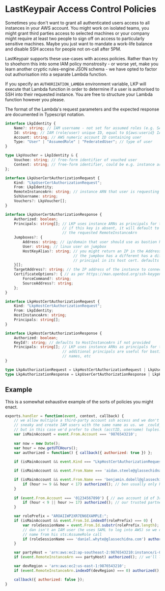 # LastKeypair Access Control Policies

Sometimes you don't want to grant all authenticated users access to all instances 
in your AWS account. You might work on isolated teams, you might grant third 
parties access to selected machines or your company might require at least two 
people to sign off on access to particularly sensitive machines. Maybe you just 
want to mandate a work-life balance and disable SSH access for people not 
on-call after 5PM.

LastKeypair supports these use-cases with access policies. Rather than try to 
shoehorn this into some IAM policy monstrosity - or worse yet, make you learn
another cryptic rules-engine JSON schema - we have opted to factor out authorisation
into a separate Lambda function.

If you specify an `AUTHORIZATION_LAMBDA` environment variable, LKP will execute
that Lambda function in order to determine if a user is authorised to SSH into
their requested instance. You are free to structure your Lambda function however
you please. 

The format of the Lambda's request parameters and the expected response are 
documented in Typescript notation. 

```typescript
interface LkpIdentity {
    Name?: string; // IAM username - not set for assumed roles (e.g. SAML users)
    Id: string; // IAM (role/user) unique ID, equal to ${aws:userid} IAM policy variable
    Account: string; // AWS numeric account ID containing user
    Type: "User" | "AssumedRole" | "FederatedUser"; // type of user 
}

type LkpVoucher = LkpIdentity & { 
    Vouchee: string; // free-form identifier of vouched user
    Context: string; // free-form identifier, could be e.g. instance arn
};

interface LkpUserCertAuthorizationRequest {
    Kind: "LkpUserCertAuthorizationRequest";
    From: LkpIdentity;
    RemoteInstanceArn: string; // instance ARN that user is requesting access to
    SshUsername: string;
    Vouchers?: LkpVoucher[];
}

interface LkpUserCertAuthorizationResponse {
    Authorized: boolean;
    Principals: string[]; // LKP uses instance ARNs as principals for trusted hosts
                          // if this key is absent, it will default to permitting
                          // the requested RemoteInstanceArn
    Jumpboxes?: { 
        Address: string; // ip/domain that user should use as bastion host
        User: string; // linux user on jumpbox
        HostKeyAlias?: string; // you might return an IP in the Address field, but
                               // the jumpbox has a different has a different
                               // principal in its host cert. defaults to Address
    }[];
    TargetAddress?: string; // the IP address of the instance to connect to.
    CertificateOptions?: { // as per https://man.openbsd.org/ssh-keygen#O
        ForceCommand?: string;
        SourceAddress?: string;
    };
}

interface LkpHostCertAuthorizationRequest {
    Kind: "LkpHostCertAuthorizationRequest";
    From: LkpIdentity;
    HostInstanceArn: string;
    Principals: string[];
}

interface LkpHostCertAuthorizationResponse {
    Authorized: boolean;
    KeyId?: string; // defaults to HostInstanceArn if not provided
    Principals: string[]; // LKP uses instance ARNs as principals for trusted hosts. 
                          // additional principals are useful for bastion box domain 
                          // names, etc
}

type LkpAuthorizationRequest = LkpHostCertAuthorizationRequest | LkpUserCertAuthorizationRequest;
type LkpAuthorizationResponse = LkpUserCertAuthorizationResponse | LkpHostCertAuthorizationResponse;
```

## Example

This is a somewhat exhaustive example of the sorts of policies you might enact.

```javascript
exports.handler = function(event, context, callback) {
    // we allow multiple a third-party account ssh access and we don't want them to be
    // sneaky and create IAM users with the same name as us. we _could_ use IAM unique IDs
    // but in this case we'd prefer to check (acctID, username) tuples.
    var isMainAccount = event.From.Account === '9876543210';
    
    var now = new Date();
    var hour = now.getUTCHours();
    var authorized = function() { callback({ authorized: true }) };
    
    if (isMainAccount && event.Kind === "LkpHostCertAuthorizationRequest") authorized();

    if (isMainAccount && event.From.Name === 'aidan.steele@glassechidna.com.au') authorized(); // aidan is all powerful

    if (isMainAccount && event.From.Name === 'benjamin.dobell@glassechidna.com.au') {
        if (hour >= 9 && hour < 17) authorized(); // ben usually only has access during work hours
    }
    
    if (event.From.Account === '01234567890') { // aws account id of 3rd-party support provider
        if (hour < 9 || hour >= 17) authorized(); // our trusted partner is allowed in outside of work hours
    }

    var rolePrefix = "AROAIIWP2XR7EN6EXAMPLE:";
    if (isMainAccount && event.From.Id.indexOf(rolePrefix) === 0) {
        var roleSessionName = event.From.Id.substr(rolePrefix.length);
        // dan isn't an IAM user (he uses SAML to log into AWS) so we check the role session
        // name from his sts:AssumeRole call
        if (roleSessionName === 'daniel.whyte@glassechidna.com') authorized();
    }

    var partyHost = 'arn:aws:ec2:ap-southeast-2:9876543210:instance/i-0123abcd';
    if (event.RemoteInstanceArn === partyHost) authorized(); // we'll let anyone on our party box

    var devRegion = 'arn:aws:ec2:us-east-1:9876543210';
    if (event.RemoteInstanceArn.indexOf(devRegion) === 0) authorized(); // the dev region is a free-for-all

    callback({ authorized: false });
}
```
